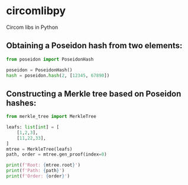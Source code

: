 # circomlibpy
Circom libs in Python

## Obtaining a Poseidon hash from two elements:
```python
from poseidon import PoseidonHash

poseidon = PoseidonHash()
hash = poseidon.hash(2, [12345, 67890])
```

## Constructing a Merkle tree based on Poseidon hashes:
```python
from merkle_tree import MerkleTree

leafs: list[int] = [
    [1,2,3],
    [11,22,33],
]
mtree = MerkleTree(leafs)
path, order = mtree.gen_proof(index=0)

print(f'Root: {mtree.root}')
print(f'Path: {path}')
print(f'Order: {order}')
```